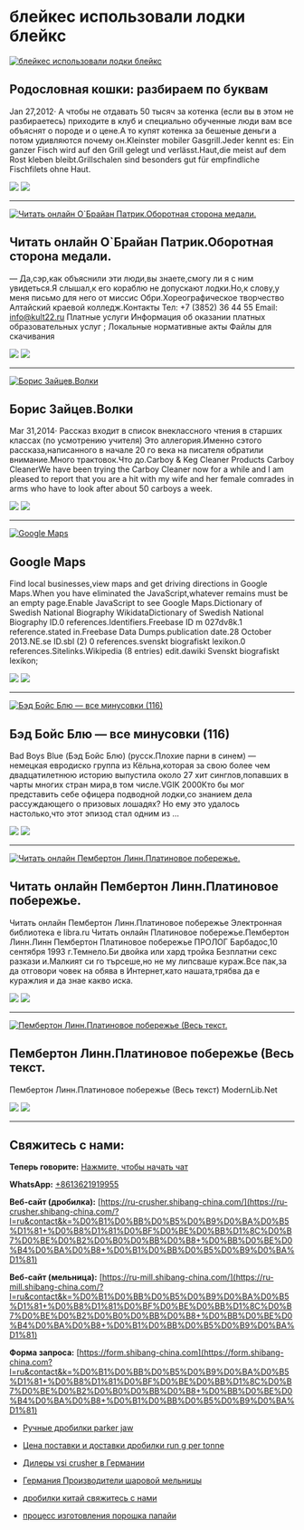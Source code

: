 # блейкес использовали лодки блейкс

<a href="https://swt.shibang-china.com/?l=ru&img&k=%D0%B1%D0%BB%D0%B5%D0%B9%D0%BA%D0%B5%D1%81+%D0%B8%D1%81%D0%BF%D0%BE%D0%BB%D1%8C%D0%B7%D0%BE%D0%B2%D0%B0%D0%BB%D0%B8+%D0%BB%D0%BE%D0%B4%D0%BA%D0%B8+%D0%B1%D0%BB%D0%B5%D0%B9%D0%BA%D1%81" target="_blank">![блейкес использовали лодки блейкс](http://static.shibang-china.com/all-800x300/1339.jpg)</a>

## Родословная кошки: разбираем по буквам
Jan 27,2012· А чтобы не отдавать 50 тысяч за котенка (если вы в этом не разбираетесь) приходите в клуб и специально обученные люди вам все объяснят о породе и о цене.А то купят котенка за бешеные деньги а потом удивляются почему он.Kleinster mobiler Gasgrill.Jeder kennt es: Ein ganzer Fisch wird auf den Grill gelegt und verlässt.Haut,die meist auf dem Rost kleben bleibt.Grillschalen sind besonders gut für empfindliche Fischfilets ohne Haut.


<a href="https://whatsapp.shibangsoft.com/WhatsApp.php" target="_blank" title="WhatsApp">![](http://static.shibang-china.com/icon/whatsapp.png)</a> <a href="https://swt.shibang-china.com/?l=ru&icon&k=%D0%B1%D0%BB%D0%B5%D0%B9%D0%BA%D0%B5%D1%81+%D0%B8%D1%81%D0%BF%D0%BE%D0%BB%D1%8C%D0%B7%D0%BE%D0%B2%D0%B0%D0%BB%D0%B8+%D0%BB%D0%BE%D0%B4%D0%BA%D0%B8+%D0%B1%D0%BB%D0%B5%D0%B9%D0%BA%D1%81" target="_blank">![](http://static.shibang-china.com/icon/chat-ru.png)</a>

---

<a href="https://swt.shibang-china.com/?l=ru&img&k=%D0%B1%D0%BB%D0%B5%D0%B9%D0%BA%D0%B5%D1%81+%D0%B8%D1%81%D0%BF%D0%BE%D0%BB%D1%8C%D0%B7%D0%BE%D0%B2%D0%B0%D0%BB%D0%B8+%D0%BB%D0%BE%D0%B4%D0%BA%D0%B8+%D0%B1%D0%BB%D0%B5%D0%B9%D0%BA%D1%81" target="_blank">![Читать онлайн О`Брайан Патрик.Оборотная сторона медали.](http://static.shibang-china.com/all-800x300/943.jpg)</a>

## Читать онлайн О`Брайан Патрик.Оборотная сторона медали.
— Да,сэр,как объяснили эти люди,вы знаете,смогу ли я с ним увидеться.Я слышал,к его кораблю не допускают лодки.Но,к слову,у меня письмо для него от миссис Обри.Хореографическое творчество Алтайский краевой колледж.Контакты Тел: +7 (3852) 36 44 55 Email: info@kult22.ru Платные услуги Информация об оказании платных образовательных услуг ; Локальные нормативные акты Файлы для скачивания


<a href="https://whatsapp.shibangsoft.com/WhatsApp.php" target="_blank" title="WhatsApp">![](http://static.shibang-china.com/icon/whatsapp.png)</a> <a href="https://swt.shibang-china.com/?l=ru&icon&k=%D0%B1%D0%BB%D0%B5%D0%B9%D0%BA%D0%B5%D1%81+%D0%B8%D1%81%D0%BF%D0%BE%D0%BB%D1%8C%D0%B7%D0%BE%D0%B2%D0%B0%D0%BB%D0%B8+%D0%BB%D0%BE%D0%B4%D0%BA%D0%B8+%D0%B1%D0%BB%D0%B5%D0%B9%D0%BA%D1%81" target="_blank">![](http://static.shibang-china.com/icon/chat-ru.png)</a>

---

<a href="https://swt.shibang-china.com/?l=ru&img&k=%D0%B1%D0%BB%D0%B5%D0%B9%D0%BA%D0%B5%D1%81+%D0%B8%D1%81%D0%BF%D0%BE%D0%BB%D1%8C%D0%B7%D0%BE%D0%B2%D0%B0%D0%BB%D0%B8+%D0%BB%D0%BE%D0%B4%D0%BA%D0%B8+%D0%B1%D0%BB%D0%B5%D0%B9%D0%BA%D1%81" target="_blank">![Борис Зайцев.Волки](http://static.shibang-china.com/all-800x300/646.jpg)</a>

## Борис Зайцев.Волки
Mar 31,2014· Рассказ входит в список внеклассного чтения в старших классах (по усмотрению учителя) Это аллегория.Именно сэтого рассказа,написанного в начале 20 го века на писателя обратили внимание.Много трактовок.Что до.Carboy & Keg Cleaner Products Carboy CleanerWe have been trying the Carboy Cleaner now for a while and I am pleased to report that you are a hit with my wife and her female comrades in arms who have to look after about 50 carboys a week.


<a href="https://whatsapp.shibangsoft.com/WhatsApp.php" target="_blank" title="WhatsApp">![](http://static.shibang-china.com/icon/whatsapp.png)</a> <a href="https://swt.shibang-china.com/?l=ru&icon&k=%D0%B1%D0%BB%D0%B5%D0%B9%D0%BA%D0%B5%D1%81+%D0%B8%D1%81%D0%BF%D0%BE%D0%BB%D1%8C%D0%B7%D0%BE%D0%B2%D0%B0%D0%BB%D0%B8+%D0%BB%D0%BE%D0%B4%D0%BA%D0%B8+%D0%B1%D0%BB%D0%B5%D0%B9%D0%BA%D1%81" target="_blank">![](http://static.shibang-china.com/icon/chat-ru.png)</a>

---

<a href="https://swt.shibang-china.com/?l=ru&img&k=%D0%B1%D0%BB%D0%B5%D0%B9%D0%BA%D0%B5%D1%81+%D0%B8%D1%81%D0%BF%D0%BE%D0%BB%D1%8C%D0%B7%D0%BE%D0%B2%D0%B0%D0%BB%D0%B8+%D0%BB%D0%BE%D0%B4%D0%BA%D0%B8+%D0%B1%D0%BB%D0%B5%D0%B9%D0%BA%D1%81" target="_blank">![Google Maps](http://static.shibang-china.com/all-800x300/996.jpg)</a>

## Google Maps
Find local businesses,view maps and get driving directions in Google Maps.When you have eliminated the JavaScript,whatever remains must be an empty page.Enable JavaScript to see Google Maps.Dictionary of Swedish National Biography WikidataDictionary of Swedish National Biography ID.0 references.Identifiers.Freebase ID m 027dv8k.1 reference.stated in.Freebase Data Dumps.publication date.28 October 2013.NE.se ID.sbl (2) 0 references.svenskt biografiskt lexikon.0 references.Sitelinks.Wikipedia (8 entries) edit.dawiki Svenskt biografiskt lexikon;


<a href="https://whatsapp.shibangsoft.com/WhatsApp.php" target="_blank" title="WhatsApp">![](http://static.shibang-china.com/icon/whatsapp.png)</a> <a href="https://swt.shibang-china.com/?l=ru&icon&k=%D0%B1%D0%BB%D0%B5%D0%B9%D0%BA%D0%B5%D1%81+%D0%B8%D1%81%D0%BF%D0%BE%D0%BB%D1%8C%D0%B7%D0%BE%D0%B2%D0%B0%D0%BB%D0%B8+%D0%BB%D0%BE%D0%B4%D0%BA%D0%B8+%D0%B1%D0%BB%D0%B5%D0%B9%D0%BA%D1%81" target="_blank">![](http://static.shibang-china.com/icon/chat-ru.png)</a>

---

<a href="https://swt.shibang-china.com/?l=ru&img&k=%D0%B1%D0%BB%D0%B5%D0%B9%D0%BA%D0%B5%D1%81+%D0%B8%D1%81%D0%BF%D0%BE%D0%BB%D1%8C%D0%B7%D0%BE%D0%B2%D0%B0%D0%BB%D0%B8+%D0%BB%D0%BE%D0%B4%D0%BA%D0%B8+%D0%B1%D0%BB%D0%B5%D0%B9%D0%BA%D1%81" target="_blank">![Бэд Бойс Блю — все минусовки (116)](http://static.shibang-china.com/all-800x300/418.jpg)</a>

## Бэд Бойс Блю — все минусовки (116)
Bad Boys Blue (Бэд Бойс Блю) (русск.Плохие парни в синем) — немецкая евродиско группа из Кёльна,которая за свою более чем двадцатилетнюю историю выпустила около 27 хит синглов,попавших в чарты многих стран мира,в том числе.VGIK 2000Кто бы мог представить себе офицера подводной лодки,со знанием дела рассуждающего о призовых лошадях? Но ему это удалось настолько,что этот эпизод стал одним из …


<a href="https://whatsapp.shibangsoft.com/WhatsApp.php" target="_blank" title="WhatsApp">![](http://static.shibang-china.com/icon/whatsapp.png)</a> <a href="https://swt.shibang-china.com/?l=ru&icon&k=%D0%B1%D0%BB%D0%B5%D0%B9%D0%BA%D0%B5%D1%81+%D0%B8%D1%81%D0%BF%D0%BE%D0%BB%D1%8C%D0%B7%D0%BE%D0%B2%D0%B0%D0%BB%D0%B8+%D0%BB%D0%BE%D0%B4%D0%BA%D0%B8+%D0%B1%D0%BB%D0%B5%D0%B9%D0%BA%D1%81" target="_blank">![](http://static.shibang-china.com/icon/chat-ru.png)</a>

---

<a href="https://swt.shibang-china.com/?l=ru&img&k=%D0%B1%D0%BB%D0%B5%D0%B9%D0%BA%D0%B5%D1%81+%D0%B8%D1%81%D0%BF%D0%BE%D0%BB%D1%8C%D0%B7%D0%BE%D0%B2%D0%B0%D0%BB%D0%B8+%D0%BB%D0%BE%D0%B4%D0%BA%D0%B8+%D0%B1%D0%BB%D0%B5%D0%B9%D0%BA%D1%81" target="_blank">![Читать онлайн Пембертон Линн.Платиновое побережье.](http://static.shibang-china.com/all-800x300/89.jpg)</a>

## Читать онлайн Пембертон Линн.Платиновое побережье.
Читать онлайн Пембертон Линн.Платиновое побережье Электронная библиотека e libra.ru Читать онлайн Платиновое побережье.Пембертон Линн.Линн Пембертон Платиновое побережье ПРОЛОГ Барбадос,10 сентября 1993 г.Темнело.Би двойка или хард тройка Безплатни секс разкази и.Малкият си го търсеше,но не му липсваше кураж.Все пак,за да отговори човек на обява в Интернет,като нашата,трябва да е куражлия и да знае какво иска.


<a href="https://whatsapp.shibangsoft.com/WhatsApp.php" target="_blank" title="WhatsApp">![](http://static.shibang-china.com/icon/whatsapp.png)</a> <a href="https://swt.shibang-china.com/?l=ru&icon&k=%D0%B1%D0%BB%D0%B5%D0%B9%D0%BA%D0%B5%D1%81+%D0%B8%D1%81%D0%BF%D0%BE%D0%BB%D1%8C%D0%B7%D0%BE%D0%B2%D0%B0%D0%BB%D0%B8+%D0%BB%D0%BE%D0%B4%D0%BA%D0%B8+%D0%B1%D0%BB%D0%B5%D0%B9%D0%BA%D1%81" target="_blank">![](http://static.shibang-china.com/icon/chat-ru.png)</a>

---

<a href="https://swt.shibang-china.com/?l=ru&img&k=%D0%B1%D0%BB%D0%B5%D0%B9%D0%BA%D0%B5%D1%81+%D0%B8%D1%81%D0%BF%D0%BE%D0%BB%D1%8C%D0%B7%D0%BE%D0%B2%D0%B0%D0%BB%D0%B8+%D0%BB%D0%BE%D0%B4%D0%BA%D0%B8+%D0%B1%D0%BB%D0%B5%D0%B9%D0%BA%D1%81" target="_blank">![Пембертон Линн.Платиновое побережье (Весь текст.](http://static.shibang-china.com/all-800x300/1228.jpg)</a>

## Пембертон Линн.Платиновое побережье (Весь текст.
Пембертон Линн.Платиновое побережье (Весь текст) ModernLib.Net

<a href="https://whatsapp.shibangsoft.com/WhatsApp.php" target="_blank" title="WhatsApp">![](http://static.shibang-china.com/icon/whatsapp.png)</a> <a href="https://swt.shibang-china.com/?l=ru&icon&k=%D0%B1%D0%BB%D0%B5%D0%B9%D0%BA%D0%B5%D1%81+%D0%B8%D1%81%D0%BF%D0%BE%D0%BB%D1%8C%D0%B7%D0%BE%D0%B2%D0%B0%D0%BB%D0%B8+%D0%BB%D0%BE%D0%B4%D0%BA%D0%B8+%D0%B1%D0%BB%D0%B5%D0%B9%D0%BA%D1%81" target="_blank">![](http://static.shibang-china.com/icon/chat-ru.png)</a>

---
## Свяжитесь с нами:

**Теперь говорите:** [Нажмите, чтобы начать чат](https://swt.shibang-china.com?l=ru&contact&k=%D0%B1%D0%BB%D0%B5%D0%B9%D0%BA%D0%B5%D1%81+%D0%B8%D1%81%D0%BF%D0%BE%D0%BB%D1%8C%D0%B7%D0%BE%D0%B2%D0%B0%D0%BB%D0%B8+%D0%BB%D0%BE%D0%B4%D0%BA%D0%B8+%D0%B1%D0%BB%D0%B5%D0%B9%D0%BA%D1%81)

**WhatsApp:**  [+8613621919955](https://whatsapp.shibangsoft.com/WhatsApp.php)

**Веб-сайт (дробилка):** [https://ru-crusher.shibang-china.com/](https://ru-crusher.shibang-china.com/?l=ru&contact&k=%D0%B1%D0%BB%D0%B5%D0%B9%D0%BA%D0%B5%D1%81+%D0%B8%D1%81%D0%BF%D0%BE%D0%BB%D1%8C%D0%B7%D0%BE%D0%B2%D0%B0%D0%BB%D0%B8+%D0%BB%D0%BE%D0%B4%D0%BA%D0%B8+%D0%B1%D0%BB%D0%B5%D0%B9%D0%BA%D1%81)

**Веб-сайт (мельница):** [https://ru-mill.shibang-china.com/](https://ru-mill.shibang-china.com/?l=ru&contact&k=%D0%B1%D0%BB%D0%B5%D0%B9%D0%BA%D0%B5%D1%81+%D0%B8%D1%81%D0%BF%D0%BE%D0%BB%D1%8C%D0%B7%D0%BE%D0%B2%D0%B0%D0%BB%D0%B8+%D0%BB%D0%BE%D0%B4%D0%BA%D0%B8+%D0%B1%D0%BB%D0%B5%D0%B9%D0%BA%D1%81)

**Форма запроса:** [https://form.shibang-china.com](https://form.shibang-china.com?l=ru&contact&k=%D0%B1%D0%BB%D0%B5%D0%B9%D0%BA%D0%B5%D1%81+%D0%B8%D1%81%D0%BF%D0%BE%D0%BB%D1%8C%D0%B7%D0%BE%D0%B2%D0%B0%D0%BB%D0%B8+%D0%BB%D0%BE%D0%B4%D0%BA%D0%B8+%D0%B1%D0%BB%D0%B5%D0%B9%D0%BA%D1%81)

* [Ручные дробилки parker jaw](../19/%D0%A0%D1%83%D1%87%D0%BD%D1%8B%D0%B5%20%D0%B4%D1%80%D0%BE%D0%B1%D0%B8%D0%BB%D0%BA%D0%B8%20parker%20jaw.md)

* [Цена поставки и доставки дробилки run g per tonne](../20/%D0%A6%D0%B5%D0%BD%D0%B0%20%D0%BF%D0%BE%D1%81%D1%82%D0%B0%D0%B2%D0%BA%D0%B8%20%D0%B8%20%D0%B4%D0%BE%D1%81%D1%82%D0%B0%D0%B2%D0%BA%D0%B8%20%D0%B4%D1%80%D0%BE%D0%B1%D0%B8%D0%BB%D0%BA%D0%B8%20run%20g%20per%20tonne.md)

* [Дилеры vsi crusher в Германии](../19/%D0%94%D0%B8%D0%BB%D0%B5%D1%80%D1%8B%20vsi%20crusher%20%D0%B2%20%D0%93%D0%B5%D1%80%D0%BC%D0%B0%D0%BD%D0%B8%D0%B8.md)

* [Германия Производители шаровой мельницы](../18/%D0%93%D0%B5%D1%80%D0%BC%D0%B0%D0%BD%D0%B8%D1%8F%20%D0%9F%D1%80%D0%BE%D0%B8%D0%B7%D0%B2%D0%BE%D0%B4%D0%B8%D1%82%D0%B5%D0%BB%D0%B8%20%D1%88%D0%B0%D1%80%D0%BE%D0%B2%D0%BE%D0%B9%20%D0%BC%D0%B5%D0%BB%D1%8C%D0%BD%D0%B8%D1%86%D1%8B.md)

* [дробилки китай свяжитесь с нами](../18/%D0%B4%D1%80%D0%BE%D0%B1%D0%B8%D0%BB%D0%BA%D0%B8%20%D0%BA%D0%B8%D1%82%D0%B0%D0%B9%20%D1%81%D0%B2%D1%8F%D0%B6%D0%B8%D1%82%D0%B5%D1%81%D1%8C%20%D1%81%20%D0%BD%D0%B0%D0%BC%D0%B8.md)

* [процесс изготовления порошка папайи](../17/%D0%BF%D1%80%D0%BE%D1%86%D0%B5%D1%81%D1%81%20%D0%B8%D0%B7%D0%B3%D0%BE%D1%82%D0%BE%D0%B2%D0%BB%D0%B5%D0%BD%D0%B8%D1%8F%20%D0%BF%D0%BE%D1%80%D0%BE%D1%88%D0%BA%D0%B0%20%D0%BF%D0%B0%D0%BF%D0%B0%D0%B9%D0%B8.md)